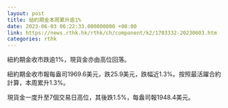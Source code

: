 ```yaml
---
layout: post
title: 紐約期金本周累升逾1%
date: 2023-06-03 06:22:33.000000000 +08:00
link: https://news.rthk.hk/rthk/ch/component/k2/1703332-20230603.htm
categories: rthk
---
```


紐約期金收市跌逾1%，現貨金亦由高位回落。

紐約期金收市報每盎司1969.6美元，跌25.9美元，跌幅近1.3%。按照最活躍合約計算，本周累升1.3%。

現貨金一度升至7個交易日高位，其後跌1.5%，每盎司報1948.4美元。
